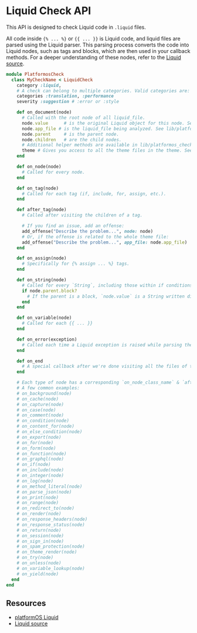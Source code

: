 # Liquid Check API

This API is designed to check Liquid code in `.liquid` files.

All code inside `{% ... %}` or `{{ ... }}` is Liquid code, and liquid files are parsed using the Liquid parser. This parsing process converts the code into Liquid nodes, such as tags and blocks, which are then used in your callback methods. For a deeper understanding of these nodes, refer to the [Liquid source][liquidsource].

```ruby
module PlatformosCheck
  class MyCheckName < LiquidCheck
    category :liquid,
    # A check can belong to multiple categories. Valid categories are:
    categories :translation, :performance
    severity :suggestion # :error or :style

    def on_document(node)
      # Called with the root node of all liquid_file.
      node.value      # is the original Liquid object for this node. See Liquid source code for details.
      node.app_file # is the liquid_file being analyzed. See lib/platformos_check/liquid_file.rb.
      node.parent     # is the parent node.
      node.children   # are the child nodes.
      # Additional helper methods are available in lib/platformos_check/node.rb.
      theme # Gives you access to all the theme files in the theme. See lib/platformos_check/theme.rb.
    end

    def on_node(node)
      # Called for every node.
    end

    def on_tag(node)
      # Called for each tag (if, include, for, assign, etc.).
    end

    def after_tag(node)
      # Called after visiting the children of a tag.

      # If you find an issue, add an offense:
      add_offense("Describe the problem...", node: node)
      # Or, if the offense is related to the whole theme file:
      add_offense("Describe the problem...", app_file: node.app_file)
    end

    def on_assign(node)
      # Specifically for {% assign ... %} tags.
    end

    def on_string(node)
      # Called for every `String`, including those within if conditions.
      if node.parent.block?
        # If the parent is a block, `node.value` is a String written directly to the output when the theme file is rendered.
      end
    end

    def on_variable(node)
      # Called for each {{ ... }}
    end

    def on_error(exception)
      # Called each time a Liquid exception is raised while parsing the theme file.
    end

    def on_end
      # A special callback after we're done visiting all the files of the theme.
    end

    # Each type of node has a corresponding `on_node_class_name` & `after_node_class_name`
    # A few common examples:
    # on_background(node)
    # on_cache(node)
    # on_capture(node)
    # on_case(node)
    # on_comment(node)
    # on_condition(node)
    # on_content_for(node)
    # on_else_condition(node)
    # on_export(node)
    # on_for(node)
    # on_form(node)
    # on_function(node)
    # on_graphql(node)
    # on_if(node)
    # on_include(node)
    # on_integer(node)
    # on_log(node)
    # on_method_literal(node)
    # on_parse_json(node)
    # on_print(node)
    # on_range(node)
    # on_redirect_to(node)
    # on_render(node)
    # on_response_headers(node)
    # on_response_status(node)
    # on_return(node)
    # on_session(node)
    # on_sign_in(node)
    # on_spam_protection(node)
    # on_theme_render(node)
    # on_try(node)
    # on_unless(node)
    # on_variable_lookup(node)
    # on_yield(node)
  end
end
```

## Resources

- [platformOS Liquid][posliquid]
- [Liquid source][liquidsource]

[posliquid]: https://documentation.platformos.com/api-reference/liquid/introduction
[liquidsource]: https://github.com/Shopify/liquid/tree/master/lib/liquid
